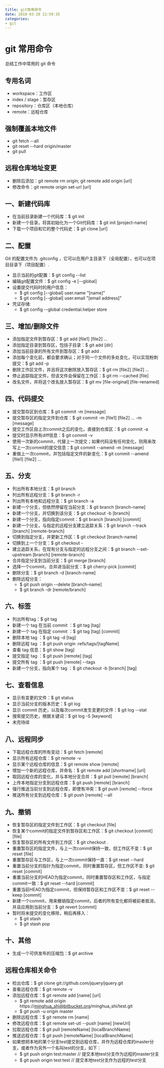 ```yaml
---
title: git常用命令
date: 2018-03-20 22:59:35
categories:
- git
---
```

# git 常用命令

总结工作中常用的 git 命令

## 专用名词

- workspace：工作区
- index / stage：暂存区
- repository：仓库区（本地仓库）
- remote：远程仓库

## 强制覆盖本地文件

- git fetch --all
- git reset --hard origin/master
- git pull

## 远程仓库地址变更

- 删除后添加：git remote rm origin; git remote add origin [url]
- 修改命令：git remote origin set-url [url]

## 一、新建代码库

- 在当前目录新建一个代码库：$ git init
- 新建一个目录，将其初始化为一个Git代码库：$ git init [project-name]
- 下载一个项目和它的整个代码史：$ git clone [url]

## 二、配置

Git 的配置文件为 .gitconfig ，它可以在用户主目录下（全局配置），也可以在项目目录下（项目配置）.

- 显示当前的git配置：$ git config --list
- 编辑git配置文件：$ git config -e [--global]
- 设置提交代码时的用户信息：
  - $ git config [--global] user.name "[name]"
  - $ git config [--global] user.email "[email address]"
- 凭证存储:
  - $ git config --global credential.helper store

## 三、增加/删除文件

- 添加指定文件到暂存区：$ git add [file1] [file2] ...
- 添加指定目录到暂存区，包括子目录：$ git add [dir]
- 添加当前目录的所有文件到暂存区：$ git add .
- 添加每个变化前，都会要求确认；对于同一个文件的多处变化，可以实现粉刺提交：$ git add -p
- 删除工作区文件，并且将这次删除放入暂存区：$ git rm [file2] [file2] ...
- 停止追踪指定文件，但该文件会保留在工作区：$ git rm --cached [file]
- 改名文件，并将这个改名放入暂存区：$ git mv [file-original] [file-renamed]

## 四、代码提交

- 提交暂存区到仓库：$ git commit -m [message]
- 提交暂存区的指定文件到仓库：$ git commit -m [file1] [file2] ... -m [message]
- 提交工作区自上次commit之后的变化，直接到仓库区：$ git commit -a
- 提交时显示所有diff信息：$ git commit -v
- 使用一次新的commit，代替上一次提交；如果代码没有任何变化，则用来改写上一次commit的提交信息：$ git commit --amend -m [message]
- 重做上一次commit，并包括指定文件的新变化：$ git commit --amend [file1] [file2] ...

## 五、分支

- 列出所有本地分支：$ git branch
- 列出所有远程分支：$ git branch -r
- 列出所有本地和远程分支：$ git branch -a
- 新建一个分支，但依然停留在当前分支：$ git branch [branch-name]
- 新建一个分支，并切换到该分支：$ git checkout -b [branch]
- 新建一个分支，指向指定commit：$ git branch [branch] [commit]
- 新建一个分支，与指定的远程分支建立追踪关系：$ git branch --track [branch] [remote-branch]
- 切换到指定分支，并更新工作区：$ git checkout [branch-name]
- 切换到上一个分支：$ git checkout -
- 建立追踪关系，在现有分支与指定的远程分支之间：$ git branch --set-upstream [branch] [remote-branch]
- 合并指定分支到当前分支：$ git merge [branch]
- 选择一个commit，合并进当前分支：$ git cherry-pick [commit]
- 删除分支：$ git branch -d [branch-name]
- 删除远程分支：
  - $ git push origin --delete [branch-name]
  - $ git branch -dr [remote/branch]

## 六、标签

- 列出所有tag：$ git tag
- 新建一个 tag 在当前 commit ：$ git tag [tag]
- 新建一个 tag 在指定 commit ：$ git tag [tag] [commit]
- 删除本地 tag ：$ git tag -d [tag]
- 删除远程 tag ：$ git push origin :refs/tags/[tagName]
- 查看 tag 信息：$ git show [tag]
- 提交指定 tag ：$ git push [remote] [tag]
- 提交所有 tag ：$ git push [remote] --tags
- 新建一个分支，指向某个 tag ：$ git checkout -b [branch] [tag]

## 七、查看信息

- 显示有变更的文件：$ git status
- 显示当前分支的版本历史：$ git log
- 显示 commit 历史，以及每次commit发生变更的文件：$ git log --stat
- 搜索提交历史，根据关键词：$ git log -S [keyword]
- 未完待续

## 八、远程同步

- 下载远程仓库的所有变动：$ git fetch [remote]
- 显示所有远程仓库：$ git remote -v
- 显示某个远程仓库的信息：$ git remote show [remote]
- 增加一个新的远程仓库，并命名：$ git remote add [shortname] [url]
- 取回远程仓库的变化，并与本地分支合并：$ git pull [remote] [branch]
- 上传本地指定分支到远程仓库：$ git push [remote] [branch]
- 强行推送当前分支到远程仓库，即使有冲突：$ git push [remote] --force
- 推送所有分支到远程仓库：$ git push [remote] --all

## 九、撤销

- 恢复暂存区的指定文件到工作区：$ git checkout [file]
- 恢复某个commit的指定文件到暂存区和工作区：$ git checkout [commit] [file]
- 恢复暂存区的所有文件到工作区：$ git checkout .
- 重置暂存区的指定文件，与上一次commit保持一致，但工作区不变：$ git reset [file]
- 重置暂存区与工作区，与上一次commit保持一直：$ git reset --hard
- 重置当前分支的指针为指定commit，同时重置暂存区，但工作区不变: $ git reset [commit]
- 重置当前分支的HEAD为指定commit，同时重置暂存区和工作区，与指定commit一致：$ git reset --hard [commit]
- 重置当前HEAD为指定commit，但保持暂存区和工作区不变：$ git reset --keep [commit]
- 新建一个commit，用来撤销指定commit，后者的所有变化都将被前者抵消，并且应用到当前分支：$ git revert [commit]
- 暂时将未提交的变化移除，稍后再移入：
  - $ git stash
  - $ git stash pop

## 十、其他

- 生成一个可供发布的压缩包：$ git archive

## 远程仓库相关命令

- 检出仓库：$ git clone git://github.com/jquery/jquery.git
- 查看远程仓库：$ git remote -v
- 添加远程仓库：$ git remote add [name] [url]
  - $ git remote add origin https://minghua_shi@bitbucket.org/minghua_shi/test.git
  - $ git push -u origin master
- 删除远程仓库：$ git remote rm [name]
- 修改远程仓库：$ git remote set-utl --push [name] [newUrl]
- 拉取远程仓库：$ git pull [remoteName] [localBranchName]
- 推送远程仓库：$ git push [remoteName] [localBranchName]
- 如果想把本地的某个分支test提交到远程仓库，并作为远程仓库的master分支，或者作为另外一个名叫test的分支，如下：
  - $ git push origin test:master // 提交本地test分支作为远程的master分支
  - $ git push origin test:test   // 提交本地test分支作为远程的test分支
